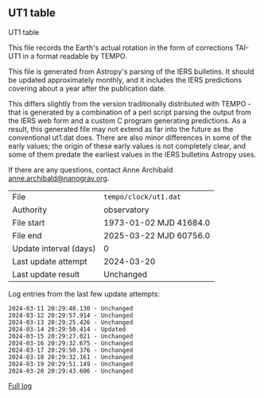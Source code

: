 
## UT1 table

UT1 table

This file records the Earth's actual rotation in the form of
corrections TAI-UT1 in a format readable by TEMPO.

This file is generated from Astropy's parsing of the IERS
bulletins. It should be updated approximately monthly, and it
includes the IERS predictions covering about a year after the
publication date.

This differs slightly from the version traditionally distributed
with TEMPO - that is generated by a combination of a perl script
parsing the output from the IERS web form and a custom C program
generating predictions. As a result, this generated file may not
extend as far into the future as the conventional ut1.dat does.
There are also minor differences in some of the early values; the
origin of these early values is not completely clear, and some of
them predate the earliest values in the IERS bulletins Astropy uses.

If there are any questions, contact Anne Archibald
<anne.archibald@nanograv.org>.

|     |     |
|:--- |:--- |
| File | `tempo/clock/ut1.dat` |
| Authority | observatory |
| File start | 1973-01-02 MJD 41684.0 |
| File end | 2025-03-22 MJD 60756.0 |
| Update interval (days) | 0 |
| Last update attempt | 2024-03-20 |
| Last update result | Unchanged |

Log entries from the last few update attempts:
```
2024-03-11 20:29:48.130 - Unchanged
2024-03-12 20:29:57.914 - Unchanged
2024-03-13 20:29:25.426 - Unchanged
2024-03-14 20:29:50.414 - Updated
2024-03-15 20:29:27.021 - Unchanged
2024-03-16 20:29:32.675 - Unchanged
2024-03-17 20:29:50.376 - Unchanged
2024-03-18 20:29:32.161 - Unchanged
2024-03-19 20:29:51.149 - Unchanged
2024-03-20 20:29:43.606 - Unchanged
```
[Full log](https://raw.githubusercontent.com/ipta/pulsar-clock-corrections/main/log/tempo/clock/ut1.dat.log)
